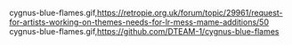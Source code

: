 cygnus-blue-flames.gif,https://retropie.org.uk/forum/topic/29961/request-for-artists-working-on-themes-needs-for-lr-mess-mame-additions/50
cygnus-blue-flames.gif,https://github.com/DTEAM-1/cygnus-blue-flames